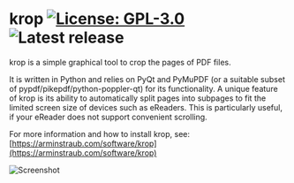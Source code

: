 # krop [![License: GPL-3.0](https://img.shields.io/github/license/arminstraub/krop.svg)](https://www.gnu.org/licenses/gpl-3.0) ![Latest release](https://img.shields.io/github/v/tag/arminstraub/krop.svg)

krop is a simple graphical tool to crop the pages of PDF files.

It is written in Python and relies on PyQt and PyMuPDF (or a suitable subset of pypdf/pikepdf/python-poppler-qt) for its functionality. A unique feature of krop is its ability to automatically split pages into subpages to fit the limited screen size of devices such as eReaders. This is particularly useful, if your eReader does not support convenient scrolling.

For more information and how to install krop, see:
[https://arminstraub.com/software/krop](https://arminstraub.com/software/krop)

![Screenshot](https://arminstraub.com/images/krop/screenshot.png)
